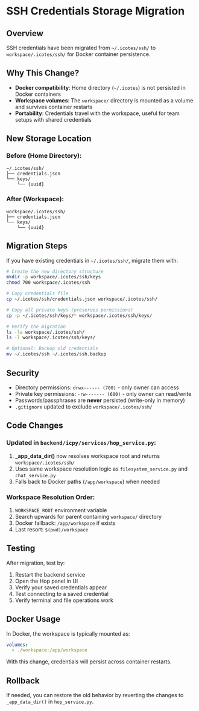 # SSH Credentials Storage Migration

## Overview
SSH credentials have been migrated from `~/.icotes/ssh/` to `workspace/.icotes/ssh/` for Docker container persistence.

## Why This Change?
- **Docker compatibility**: Home directory (`~/.icotes`) is not persisted in Docker containers
- **Workspace volumes**: The `workspace/` directory is mounted as a volume and survives container restarts
- **Portability**: Credentials travel with the workspace, useful for team setups with shared credentials

## New Storage Location

### Before (Home Directory):
```
~/.icotes/ssh/
├── credentials.json
└── keys/
    └── {uuid}
```

### After (Workspace):
```
workspace/.icotes/ssh/
├── credentials.json
└── keys/
    └── {uuid}
```

## Migration Steps

If you have existing credentials in `~/.icotes/ssh/`, migrate them with:

```bash
# Create the new directory structure
mkdir -p workspace/.icotes/ssh/keys
chmod 700 workspace/.icotes/ssh

# Copy credentials file
cp ~/.icotes/ssh/credentials.json workspace/.icotes/ssh/

# Copy all private keys (preserves permissions)
cp -p ~/.icotes/ssh/keys/* workspace/.icotes/ssh/keys/

# Verify the migration
ls -la workspace/.icotes/ssh/
ls -l workspace/.icotes/ssh/keys/

# Optional: Backup old credentials
mv ~/.icotes/ssh ~/.icotes/ssh.backup
```

## Security

- Directory permissions: `drwx------ (700)` - only owner can access
- Private key permissions: `-rw------- (600)` - only owner can read/write
- Passwords/passphrases are **never** persisted (write-only in memory)
- `.gitignore` updated to exclude `workspace/.icotes/ssh/`

## Code Changes

### Updated in `backend/icpy/services/hop_service.py`:

1. **_app_data_dir()** now resolves workspace root and returns `workspace/.icotes/ssh/`
2. Uses same workspace resolution logic as `filesystem_service.py` and `chat_service.py`
3. Falls back to Docker paths (`/app/workspace`) when needed

### Workspace Resolution Order:
1. `WORKSPACE_ROOT` environment variable
2. Search upwards for parent containing `workspace/` directory
3. Docker fallback: `/app/workspace` if exists
4. Last resort: `$(pwd)/workspace`

## Testing

After migration, test by:

1. Restart the backend service
2. Open the Hop panel in UI
3. Verify your saved credentials appear
4. Test connecting to a saved credential
5. Verify terminal and file operations work

## Docker Usage

In Docker, the workspace is typically mounted as:
```yaml
volumes:
  - ./workspace:/app/workspace
```

With this change, credentials will persist across container restarts.

## Rollback

If needed, you can restore the old behavior by reverting the changes to `_app_data_dir()` in `hop_service.py`.

